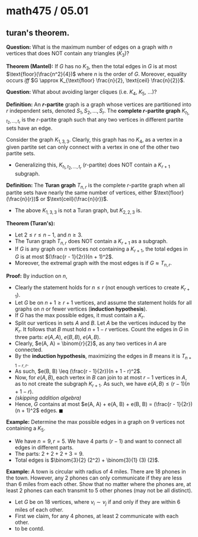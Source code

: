 # math475 / 05.01

## turan's theorem.

**Question:** What is the maximum number of edges on a graph with $n$ vertices that does NOT contain any triangles ($K_3$)?

**Theorem (Mantel):** If $G$ has no $K_3$, then the total edges in $G$ is at most $\text{floor}(\frac{n^2}{4})$ where $n$ is the order of $G$. Moreover, equality occurs *iff* $G \approx K_{\text{floor} \frac{n}{2}, \text{ceil} \frac{n}{2}}$.

**Question:** What about avoiding larger cliques (i.e. $K_4$, $K_5$, ...)?

**Definition:** An **$r$-partite** graph is a graph whose vertices are partitioned into $r$ independent sets, denoted $S_1, S_2, \dots, S_r$. The **complete $r$-partite graph** $K_{t_1, t_2, \dots, t_r}$ is the $r$-partite graph such that any two vertices in different partite sets have an edge. 

Consider the graph $K_{1, 3, 3}$. Clearly, this graph has no $K_4$, as a vertex in a given partite set can only connect with a vertex in one of the other two partite sets.

- Generalizing this, $K_{t_1, t_2, \dots, t_r}$ ($r$-partite) does NOT contain a $K_{r + 1}$ subgraph.  

**Definition:** The **Turan graph** $T_{n, r}$ is the complete $r$-partite graph when all partite sets have nearly the same number of vertices, either $\text{floor}(\frac{n}{r})$ or $\text{ceil}(\frac{n}{r})$​.

- The above $K_{1, 3, 3}$ is not a Turan graph, but $K_{2, 2, 3}$ is.

**Theorem (Turan's):** 

- Let $2 \leq r \leq n - 1$, and $n \geq 3$. 
- The Turan graph $T_{n,r}$ does NOT contain a $K_{r+1}$ as a subgraph. 
- If $G$ is any graph on $n$ vertices not containing a $K_{r + 1}$, the total edges in $G$ is at most $(\frac{r - 1}{2r})(n + 1)^2$. 
- Moreover, the extremal graph with the most edges is if $G \approx T_{n, r}$.

**Proof:** By induction on $n$,

- Clearly the statement holds for $n \leq r$ (not enough vertices to create $K_{r + 1}$).
- Let $G$ be on $n + 1 \geq r + 1$ vertices, and assume the statement holds for all graphs on $n$ or fewer vertices (**induction hypothesis**). 
- If $G$ has the max possible edges, it must contain a $K_r$.
- Split our vertices in sets $A$ and $B$. Let $A$ be the vertices induced by the $K_r$. It follows that $B$ must hold $n + 1 - r$ vertices. Count the edges in $G$ in three parts: $e(A, A)$, $e(B, B)$, $e(A, B)$. 
- Clearly, $e(A, A) = \binom{r}{2}$, as any two vertices in $A$ are connected.
- By the **induction hypothesis**, maximizing the edges in $B$ means it is $T_{n + 1 - r, r}$. 
- As such, $e(B, B) \leq (\frac{r - 1}{2r})(n + 1 - r)^2$.
- Now, for $e(A, B)$, each vertex in $B$ can join to at most $r - 1$ vertices in $A$, as to not create the subgraph $K_{r + 1}$. As such, we have $e(A, B) \leq (r - 1)(n + 1 - r)$.
- *(skipping addition algebra)*
- Hence, $G$ contains at most $e(A, A) + e(A, B) + e(B, B) = (\frac{r - 1}{2r})(n + 1)^2$ edges. $\blacksquare$

**Example:** Determine the max possible edges in a graph on $9$ vertices not containing a $K_5$.

- We have $n = 9, r = 5$. We have $4$ parts ($r - 1$) and want to connect all edges in different parts.
- The parts: $2 + 2 + 2 + 3 = 9$. 
- Total edges is $\binom{3}{2} (2^2) + \binom{3}{1} (3) (2)$.

**Example:** A town is circular with radius of $4$ miles. There are $18$ phones in the town. However, any $2$ phones can only communicate if they are less than $6$ miles from each other. Show that no matter where the phones are, at least $2$ phones can each transmit to $5$ other phones (may not be all distinct).

- Let $G$ be on $18$ vertices, where $v_i \sim v_j$ if and only if they are within $6$ miles of each other.
- First we claim, for any $4$ phones, at least $2$​ communicate with each other. 
- to be contd.